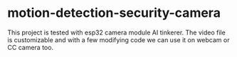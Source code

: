 # motion-detection-security-camera
This project is tested with esp32 camera module AI tinkerer. The video file is customizable and with a few modifying code we can use it on webcam or CC camera too.
